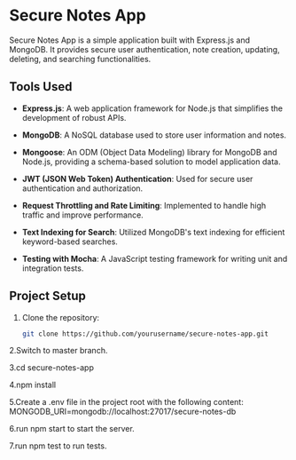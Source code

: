 # Secure Notes App

Secure Notes App is a simple application built with Express.js and MongoDB. It provides secure user authentication, note creation, updating, deleting, and searching functionalities.

## Tools Used

- **Express.js**: A web application framework for Node.js that simplifies the development of robust APIs.

- **MongoDB**: A NoSQL database used to store user information and notes.

- **Mongoose**: An ODM (Object Data Modeling) library for MongoDB and Node.js, providing a schema-based solution to model application data.

- **JWT (JSON Web Token) Authentication**: Used for secure user authentication and authorization.

- **Request Throttling and Rate Limiting**: Implemented to handle high traffic and improve performance.

- **Text Indexing for Search**: Utilized MongoDB's text indexing for efficient keyword-based searches.

- **Testing with Mocha**: A JavaScript testing framework for writing unit and integration tests.

## Project Setup

1. Clone the repository:

   ```bash
   git clone https://github.com/yourusername/secure-notes-app.git
  2.Switch to master branch.

  3.cd secure-notes-app

  4.npm install

  5.Create a .env file in the project root with the following content:
    MONGODB_URI=mongodb://localhost:27017/secure-notes-db
    
  6.run npm start to start the server.
  
  7.run npm test to run tests.


